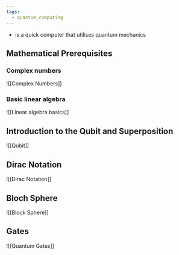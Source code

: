 ```yaml
---
tags:
  - quantum_computing
---
```


- is a quick computer that utilises quantum mechanics
## Mathematical Prerequisites
### Complex numbers
![[Complex Numbers]]
### Basic linear algebra 
![[Linear algebra basics]]
## Introduction to the Qubit and Superposition
![[Qubit]]
## Dirac Notation
![[Dirac Notation]]
## Bloch Sphere
![[Block Sphere]]
## Gates
![[Quantum Gates]]
